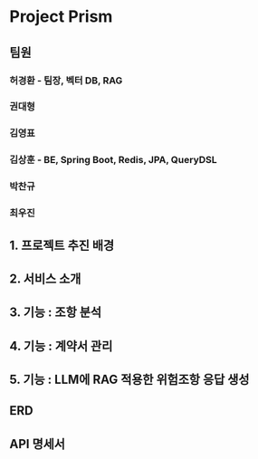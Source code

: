 # Project Prism

## 팀원

### 허경환 - 팀장, 벡터 DB, RAG

### 권대형

### 김영표

### 김상훈 - BE, Spring Boot, Redis, JPA, QueryDSL

### 박찬규

### 최우진

## 1. 프로젝트 추진 배경



## 2. 서비스 소개

## 3. 기능 : 조항 분석

## 4. 기능 : 계약서 관리

## 5. 기능 : LLM에 RAG 적용한 위험조항 응답 생성

## ERD

## API 명세서
